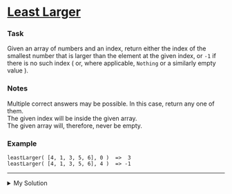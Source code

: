 # [Least Larger](https://www.codewars.com/kata/5f8341f6d030dc002a69d7e4)

### Task

Given an array of numbers and an index, return either the index of the smallest number that is larger than the element
at the given index, or `-1` if there is no such index ( or, where applicable, `Nothing` or a similarly empty value ).

### Notes

Multiple correct answers may be possible. In this case, return any one of them.  
The given index will be inside the given array.  
The given array will, therefore, never be empty.

### Example

    leastLarger( [4, 1, 3, 5, 6], 0 )  =>  3
    leastLarger( [4, 1, 3, 5, 6], 4 )  => -1

---

<details><summary>My Solution</summary>

```js
function leastLarger(a, i) {
  return a.indexOf(Math.min(...[...a].filter(v => v > a[i])))
}
```

</details>
